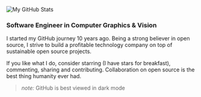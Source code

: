![My GitHub Stats](https://github-readme-stats.vercel.app/api?username=tyt2y3&show_icons=true&theme=dark)

### Software Engineer in Computer Graphics & Vision

I started my GitHub journey 10 years ago. Being a strong believer in open source, I strive to build a profitable technology company on top of sustainable open source projects.

If you like what I do, consider starring (I have stars for breakfast), commenting, sharing and contributing. Collaboration on open source is the best thing humanity ever had.

> *note:* GitHub is best viewed in dark mode
